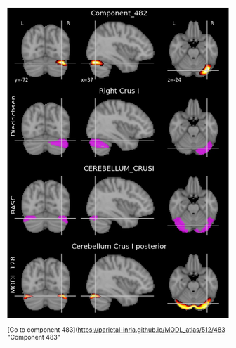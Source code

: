 


![482](preliminary/482.jpg "Component 482")

[Go to component 483](https://parietal-inria.github.io/MODL_atlas/512/483 "Component 483"